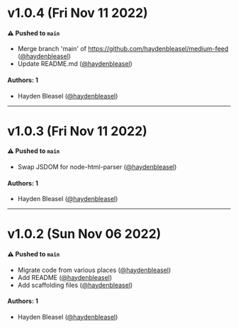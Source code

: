 # v1.0.4 (Fri Nov 11 2022)

#### ⚠️ Pushed to `main`

- Merge branch 'main' of https://github.com/haydenbleasel/medium-feed ([@haydenbleasel](https://github.com/haydenbleasel))
- Update README.md ([@haydenbleasel](https://github.com/haydenbleasel))

#### Authors: 1

- Hayden Bleasel ([@haydenbleasel](https://github.com/haydenbleasel))

---

# v1.0.3 (Fri Nov 11 2022)

#### ⚠️ Pushed to `main`

- Swap JSDOM for node-html-parser ([@haydenbleasel](https://github.com/haydenbleasel))

#### Authors: 1

- Hayden Bleasel ([@haydenbleasel](https://github.com/haydenbleasel))

---

# v1.0.2 (Sun Nov 06 2022)

#### ⚠️ Pushed to `main`

- Migrate code from various places ([@haydenbleasel](https://github.com/haydenbleasel))
- Add README ([@haydenbleasel](https://github.com/haydenbleasel))
- Add scaffolding files ([@haydenbleasel](https://github.com/haydenbleasel))

#### Authors: 1

- Hayden Bleasel ([@haydenbleasel](https://github.com/haydenbleasel))

